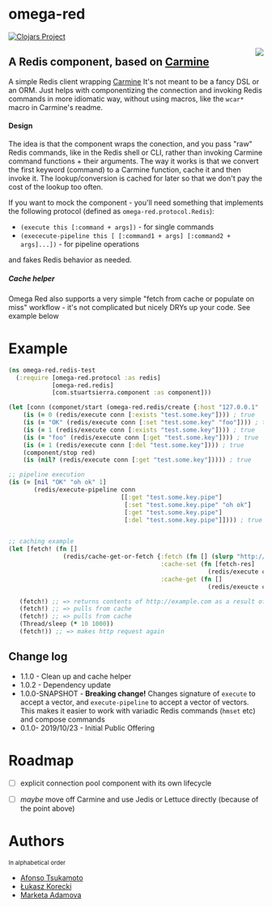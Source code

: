 # omega-red


[![Clojars Project](https://img.shields.io/clojars/v/nomnom/omega-red.svg)](https://clojars.org/nomnom/omega-red)

<img  src="https://uncannyxmen.net/sites/default/files/images/characters/omegared/omegared00.jpg" heighth="400px" align=right >

## A Redis component, based on [Carmine](https://github.com/ptaoussanis/carmine)

A simple Redis client wrapping [Carmine](https://github.com/ptaoussanis/carmine)
It's not meant to be a fancy DSL or an ORM. Just helps with componentizing the connection
and invoking Redis commands in more idiomatic way, without using macros, like the `wcar*` macro in Carmine's readme.


#### Design

The idea is that the component wraps the conection, and you pass "raw" Redis commands, like in the Redis shell or CLI, rather than invoking Carmine command functions + their arguments. The way it works is that  we convert the first keyword (command) to a Carmine function, cache it and then invoke it. The lookup/conversion is cached for later so that we don't pay the cost of the lookup too often.

If you want to mock the component - you'll need something that implements the following protocol (defined as  `omega-red.protocol.Redis`):

- `(execute this [:command + args])` - for  single commands
- `(exececute-pipeline this [ [:command1 + args] [:command2 + args]...])` - for pipeline operations

and fakes Redis behavior as needed.


##### Cache helper

Omega Red also supports a very simple "fetch from cache or populate on miss" workflow - it's not complicated but nicely DRYs up your code.
See example below


# Example

```clojure
(ns omega-red.redis-test
  (:require [omega-red.protocol :as redis]
            [omega-red.redis]
            [com.stuartsierra.component :as component]))

(let [conn (componet/start (omega-red.redis/create {:host "127.0.0.1" :port 6379}))]
    (is (= 0 (redis/execute conn [:exists "test.some.key"]))) ; true
    (is (= "OK" (redis/execute conn [:set "test.some.key" "foo"]))) ; true
    (is (= 1 (redis/execute conn [:exists "test.some.key"]))) ; true
    (is (= "foo" (redis/execute conn [:get "test.some.key"]))) ; true
    (is (= 1 (redis/execute conn [:del "test.some.key"]))) ; true
    (component/stop red)
    (is (nil? (redis/execute conn [:get "test.some.key"])))) ; true

;; pipeline execution
(is (= [nil "OK" "oh ok" 1]
       (redis/execute-pipeline conn
                               [[:get "test.some.key.pipe"]
                                [:set "test.some.key.pipe" "oh ok"]
                                [:get "test.some.key.pipe"]
                                [:del "test.some.key.pipe"]]))) ; true


;; caching example
(let [fetch! (fn []
               (redis/cache-get-or-fetch {:fetch (fn [] (slurp "http://example.com"))
                                          :cache-set (fn [fetch-res]
                                                       (redis/execute conn [:setex "example" 10 fetch-res]))
                                          :cache-get (fn []
                                                       (redis/exeucte conn [:get "example"]))}))]

   (fetch!) ;; => returns contents of http://example.com as a result of direct call
   (fetch!) ;; => pulls from cache
   (fetch!) ;; => pulls from cache
   (Thread/sleep (* 10 1000))
   (fetch!)) ;; => makes http request again
```




## Change log

- 1.1.0 - Clean up and cache helper
- 1.0.2 - Dependency update
- 1.0.0-SNAPSHOT - **Breaking change!** Changes signature of `execute` to accept a vector, and `execute-pipeline` to accept a vector of vectors. This makes it easier to work with variadic Redis commands (`hmset` etc) and compose commands
- 0.1.0- 2019/10/23 - Initial Public Offering

# Roadmap

- [ ] explicit connection pool component with its own lifecycle
- [ ] *maybe* move off Carmine and use Jedis or Lettuce directly (because of the point above)


# Authors

<sup>In alphabetical order</sup>

- [Afonso Tsukamoto](https://github.com/AfonsoTsukamoto)
- [Łukasz Korecki](https://github.com/lukaszkorecki)
- [Marketa Adamova](https://github.com/MarketaAdamova)
